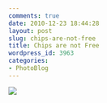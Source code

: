 ```yaml
---
comments: true
date: 2010-12-23 18:44:28
layout: post
slug: chips-are-not-free
title: Chips are not Free
wordpress_id: 3963
categories:
- PhotoBlog
---
```


![](http://ryanfitzer.com/main/wp-content/uploads/2010/12/photo9-950x709.jpg)
